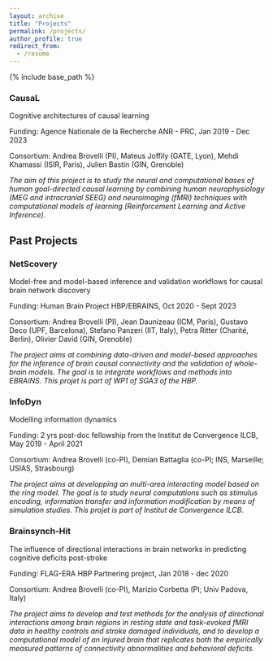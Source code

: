 ```yaml
---
layout: archive
title: "Projects"
permalink: /projects/
author_profile: true
redirect_from:
  - /resume
---
```


{% include base_path %}
### CausaL

Cognitive architectures of causal learning

Funding: Agence Nationale de la Recherche ANR - PRC, Jan 2019 - Dec 2023

Consortium: Andrea Brovelli (PI), Mateus Joffily (GATE, Lyon), Mehdi Khamassi (ISIR, Paris), Julien Bastin (GIN, Grenoble)

_The aim of this project is to study the neural and computational bases of human goal-directed causal learning by combining human neurophysiology (MEG and intracranial SEEG) and neuroimaging (fMRI) techniques with computational models of learning (Reinforcement Learning and Active Inference)._

## Past Projects

### NetScovery

Model-free and model-based inference and validation workflows for causal brain network discovery

Funding: Human Brain Project HBP/EBRAINS, Oct 2020 - Sept 2023

Consortium: Andrea Brovelli (PI), Jean Daunizeau (ICM, Paris), Gustavo Deco (UPF, Barcelona), Stefano Panzeri (IIT, Italy), Petra Ritter (Charité, Berlin), Olivier David (GIN, Grenoble)

_The project aims at combining data-driven and model-based approaches for the inference of brain causal connectivity and the validation of whole-brain models. The goal is to integrate workflows and methods into EBRAINS. This projet is part of WP1 of SGA3 of the HBP._

### InfoDyn

Modelling information dynamics

Funding: 2 yrs post-doc fellowship from the Institut de Convergence ILCB, May 2019 - April 2021

Consortium: Andrea Brovelli (co-PI), Demian Battaglia (co-PI; INS, Marseille; USIAS, Strasbourg)

_The project aims at developping an multi-area interacting model based on the ring model. The goal is to study neural computations such as stimulus encoding, information transfer and information modification by means of simulation studies. This projet is part of Institut de Convergence ILCB._

### Brainsynch-Hit

The influence of directional interactions in brain networks in predicting cognitive deficits post-stroke

Funding: FLAG-ERA HBP Partnering project, Jan 2018 - dec 2020

Consortium: Andrea Brovelli (co-PI), Marizio Corbetta (PI; Univ Padova, Italy)

_The project aims to develop and test methods for the analysis of directional interactions among brain regions in resting state and task-evoked fMRI data in healthy controls and stroke damaged individuals, and to develop a computational model of an injured brain that replicates both the empirically measured patterns of connectivity abnormalities and behavioral deficits._
